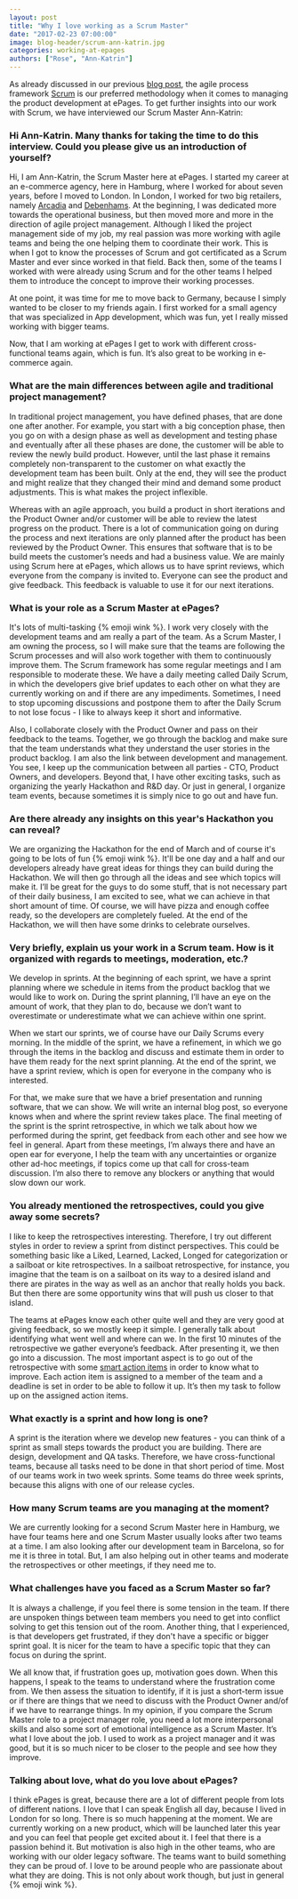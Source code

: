 ```yaml
---
layout: post
title: "Why I love working as a Scrum Master"
date: "2017-02-23 07:00:00"
image: blog-header/scrum-ann-katrin.jpg
categories: working-at-epages
authors: ["Rose", "Ann-Katrin"]
---
```


As already discussed in our previous [blog post](https://developer.epages.com/blog/2017/01/31/getting-twice-the-things-done-in-half-the-time.html), the agile process framework [Scrum](https://www.scrum.org/resources/what-is-scrum) is our preferred methodology when it comes to managing the product development at ePages.
To get further insights into our work with Scrum, we have interviewed our Scrum Master Ann-Katrin:

### Hi Ann-Katrin. Many thanks for taking the time to do this interview. Could you please give us an introduction of yourself?

Hi, I am Ann-Katrin, the Scrum Master here at ePages.
I started my career at an e-commerce agency, here in Hamburg, where I worked for about seven years, before I moved to London.
In London, I worked for two big retailers, namely [Arcadia](https://www.arcadiagroup.co.uk/) and [Debenhams](http://www.debenhams.com/).
At the beginning, I was dedicated more towards the operational business, but then moved more and more in the direction of agile project management.
Although I liked the project management side of my job, my real passion was more working with agile teams and being the one helping them to coordinate their work.
This is when I got to know the processes of Scrum and got certificated as a Scrum Master and ever since worked in that field.
Back then, some of the teams I worked with were already using Scrum and for the other teams I helped them to introduce the concept to improve their working processes.

At one point, it was time for me to move back to Germany, because I simply wanted to be closer to my friends again.
I first worked for a small agency that was specialized in App development, which was fun, yet I really missed working with bigger teams.

Now, that I am working at ePages I get to work with different cross-functional teams again, which is fun.
It’s also great to be working in e-commerce again.

### What are the main differences between agile and traditional project management?

In traditional project management, you have defined phases, that are done one after another.
For example, you start with a big conception phase, then you go on with a design phase as well as development and testing phase and eventually after all these phases are done, the customer will be able to review the newly build product.
However, until the last phase it remains completely non-transparent to the customer on what exactly the development team has been built.
Only at the end, they will see the product and might realize that they changed their mind and demand some product adjustments.
This is what makes the project inflexible.

Whereas with an agile approach, you build a product in short iterations and the Product Owner and/or customer will be able to review the latest progress on the product.
There is a lot of communication going on during the process and next iterations are only planned after the product has been reviewed by the Product Owner.
This ensures that software that is to be build meets the customer’s needs and had a business value.
We are mainly using Scrum here at ePages, which allows us to have sprint reviews, which everyone from the company is invited to.
Everyone can see the product and give feedback.
This feedback is valuable to use it for our next iterations.

### What is your role as a Scrum Master at ePages?

It's lots of multi-tasking {% emoji wink %}.
I work very closely with the development teams and am really a part of the team.
As a Scrum Master, I am owning the process, so I will make sure that the teams are following the Scrum processes and will also work together with them to continuously improve them.
The Scrum framework has some regular meetings and I am responsible to moderate these.
We have a daily meeting called Daily Scrum, in which the developers give brief updates to each other on what they are currently working on and if there are any impediments.
Sometimes, I need to stop upcoming discussions and postpone them to after the Daily Scrum to not lose focus - I like to always keep it short and informative.

Also, I collaborate closely with the Product Owner and pass on their feedback to the teams.
Together, we go through the backlog and make sure that the team understands what they understand the user stories in the product backlog.
I am also the link between development and management.
You see, I keep up the communication between all parties - CTO, Product Owners, and developers.
Beyond that, I have other exciting tasks, such as organizing the yearly Hackathon and R&D day.
Or just in general, I organize team events, because sometimes it is simply nice to go out and have fun.

### Are there already any insights on this year's Hackathon you can reveal?

We are organizing the Hackathon for the end of March and of course it's going to be lots of fun {% emoji wink %}.
It'll be one day and a half and our developers already have great ideas for things they can build during the Hackathon.
We will then go through all the ideas and see which topics will make it.
I’ll be great for the guys to do some stuff, that is not necessary part of their daily business, I am excited to see, what we can achieve in that short amount of time.
Of course, we will have pizza and enough coffee ready, so the developers are completely fueled.
At the end of the Hackathon, we will then have some drinks to celebrate ourselves.

### Very briefly, explain us your work in a Scrum team. How is it organized with regards to meetings, moderation, etc.?

We develop in sprints.
At the beginning of each sprint, we have a sprint planning where we schedule in items from the product backlog that we would like to work on.
During the sprint planning, I’ll have an eye on the amount of work, that they plan to do, because we don’t want to overestimate or underestimate what we can achieve within one sprint.

When we start our sprints, we of course have our Daily Scrums every morning.
In the middle of the sprint, we have a refinement, in which we go through the items in the backlog and discuss and estimate them in order to have them ready for the next sprint planning.
At the end of the sprint, we have a sprint review, which is open for everyone in the company who is interested.

For that, we make sure that we have a brief presentation and running software, that we can show.
We will write an internal blog post, so everyone knows when and where the sprint review takes place.
The final meeting of the sprint is the sprint retrospective, in which we talk about how we performed during the sprint, get feedback from each other and see how we feel in general.
Apart from these meetings, I’m always there and have an open ear for everyone, I help the team with any uncertainties or organize other ad-hoc meetings, if topics come up that call for cross-team discussion.
I’m also there to remove any blockers or anything that would slow down our work.

### You already mentioned the retrospectives, could you give away some secrets?

I like to keep the retrospectives interesting.
Therefore, I try out different styles in order to review a sprint from distinct perspectives.
This could be something basic like a Liked, Learned, Lacked, Longed for categorization or a sailboat or kite retrospectives.
In a sailboat retrospective, for instance, you imagine that the team is on a sailboat on its way to a desired island and there are pirates in the way as well as an anchor that really holds you back.
But then there are some opportunity wins that will push us closer to that island.

The teams at ePages know each other quite well and they are very good at giving feedback, so we mostly keep it simple.
I generally talk about identifying what went well and where can we.
In the first 10 minutes of the retrospective we gather everyone’s feedback. After presenting it, we then go into a discussion.
The most important aspect is to go out of the retrospective with some [smart action items](http://agileinaflash.blogspot.de/2009/06/smart-goals.html) in order to know what to improve.
Each action item is assigned to a member of the team and a deadline is set in order to be able to follow it up.
It’s then my task to follow up on the assigned action items.

### What exactly is a sprint and how long is one?

A sprint is the iteration where we develop new features - you can think of a sprint as small steps towards the product you are building.
There are design, development and QA tasks.
Therefore, we have cross-functional teams, because all tasks need to be done in that short period of time.
Most of our teams work in two week sprints.
Some teams do three week sprints, because this aligns with one of our release cycles.

### How many Scrum teams are you managing at the moment?

We are currently looking for a second Scrum Master here in Hamburg, we have four teams here and one Scrum Master usually looks after two teams at a time.
I am also looking after our development team in Barcelona, so for me it is three in total.
But, I am also helping out in other teams and moderate the retrospectives or other meetings, if they need me to.

### What challenges have you faced as a Scrum Master so far?

It is always a challenge, if you feel there is some tension in the team.
If there are unspoken things between team members you need to get into conflict solving to get this tension out of the room.
Another thing, that I experienced, is that developers get frustrated, if they don't have a specific or bigger sprint goal.
It is nicer for the team to have a specific topic that they can focus on during the sprint.

We all know that, if frustration goes up, motivation goes down.
When this happens, I speak to the teams to understand where the frustration come from.
We then assess the situation to identify, if it is just a short-term issue or if there are things that we need to discuss with the Product Owner and/of if we have to rearrange things.
In my opinion, if you compare the Scrum Master role to a project manager role, you need a lot more interpersonal skills and also some sort of emotional intelligence as a Scrum Master.
It’s what I love about the job.
I used to work as a project manager and it was good, but it is so much nicer to be closer to the people and see how they improve.

### Talking about love, what do you love about ePages?

I think ePages is great, because there are a lot of different people from lots of different nations.
I love that I can speak English all day, because I lived in London for so long.
There is so much happening at the moment.
We are currently working on a new product, which will be launched later this year and you can feel that people get excited about it. I feel that there is a passion behind it.
But motivation is also high in the other teams, who are working with our older legacy software.
The teams want to build something they can be proud of.
I love to be around people who are passionate about what they are doing.
This is not only about work though, but just in general {% emoji wink %}.
